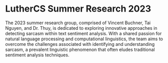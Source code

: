# LutherCS Summer Research 2023
 The 2023 summer research group, comprised of Vincent Buchner, Tai Nguyen, and Dr. Thuy, is dedicated to exploring innovative approaches in detecting sarcasm within text sentiment analysis. With a shared passion for natural language processing and computational linguistics, the team aims to overcome the challenges associated with identifying and understanding sarcasm, a prevalent linguistic phenomenon that often eludes traditional sentiment analysis techniques.
